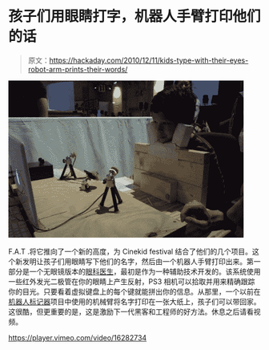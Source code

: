 # 孩子们用眼睛打字，机器人手臂打印他们的话

> 原文：<https://hackaday.com/2010/12/11/kids-type-with-their-eyes-robot-arm-prints-their-words/>

![](img/50ea25647590341504dcbcb771c8edd0.png "eyewriter-for-kids")

F.A.T .将它推向了一个新的高度，为 Cinekid festival 结合了他们的几个项目。这个新发明让孩子们用眼睛写下他们的名字，然后由一个机器人手臂打印出来。第一部分是一个无眼镜版本的[眼科医生](http://hackaday.com/2009/11/11/eyewriter-is-the-fruit-of-the-kaneye-project/)，最初是作为一种辅助技术开发的。该系统使用一些红外发光二极管在你的眼睛上产生反射，PS3 相机可以拾取并用来精确跟踪你的目光。只要看着虚拟键盘上的每个键就能拼出你的信息。从那里，一个以前在[机器人标记器](http://fffff.at/gml-robotagger/)项目中使用的机械臂将名字打印在一张大纸上，孩子们可以带回家。这很酷，但更重要的是，这是激励下一代黑客和工程师的好方法。休息之后请看视频。

<https://player.vimeo.com/video/16282734>

</div> </body> </html>